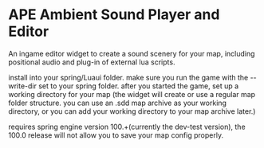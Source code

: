 # APE Ambient Sound Player and Editor

An ingame editor widget to create a sound scenery for your map, including positional audio and plug-in of external lua scripts.

install into your spring/Luaui folder. make sure you run the game with the --write-dir set to your spring folder.
after you started the game, set up a working directory for your map (the widget will create or use a regular map folder structure. you can use an .sdd map archive as your working directory, or you can add your working directory to your map archive later.)

requires spring engine version 100.+(currently the dev-test version), the 100.0 release will not allow you to save your map config properly.
